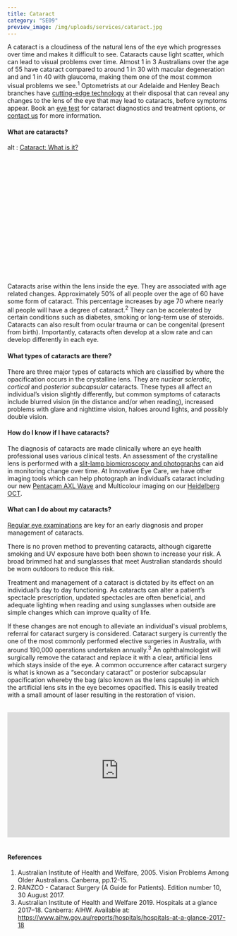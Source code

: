 ```yaml
---
title: Cataract
category: "SE09"
preview_image: /img/uploads/services/cataract.jpg
---
```

<div class="employee-heading">
<p>A cataract is a cloudiness of the natural lens of the eye which progresses over time and makes it difficult to see. Cataracts cause light scatter, which can lead to visual problems over time. Almost 1 in 3 Australians over the age of 55 have cataract compared to around 1 in 30 with macular degeneration and and 1 in 40 with glaucoma, making them one of the most common visual problems we see.<sup>1</sup> Optometrists at our Adelaide and Henley Beach branches have <a href="/what-we-do/anterior-imaging">cutting-edge technology</a> at their disposal that can reveal any changes to the lens of the eye that may lead to cataracts, before symptoms appear. Book an <a href="/what-we-do/eye-exam">eye test</a> for cataract diagnostics and treatment options, or <a href="/contact">contact us</a> for more information. </p>
</div>

#### What are cataracts?

<div class="myWrapper" style="position: relative; padding-bottom: 56.25%; height: 0;"><!--\\\\\\\[if IE]><iframe frameborder="0" type="text/html" src="https://2689-2347.captiv8online.com/animations/embed/one/cat-wh-is-it?player_width=100%&player_height=100%&site_company_language=34&autostart=false" width="100%" height="100%" style="position:absolute;top:0;left:0;width:100%;height:100%;"></iframe><!\\\\\\\[endif]--><!--\\\\\\\[if !IE]> <--><object data="https://2689-2347.captiv8online.com/animations/embed/one/cat-wh-is-it?player_width=100%&player_height=100%&site_company_language=34&autostart=false" type="text/html" width="100%" height="100%" style="position:absolute;top:0;left:0;width:100%;height:100%;">  alt : <a href="https://2689-2347.captiv8online.com/animations/embed/one/cat-wh-is-it?player_width=100%&player_height=100%&site_company_language=34&autostart=false">Cataract: What is it?</a></object><!--> <!\\\\\\\[endif]--></div>

<br>

Cataracts arise within the lens inside the eye. They are associated with age related changes. Approximately 50% of all people over the age of 60 have some form of cataract. This percentage increases by age 70 where nearly all people will have a degree of cataract.<sup>2</sup> They can be accelerated by certain conditions such as diabetes, smoking or long-term use of steroids. Cataracts can also result from ocular trauma or can be congenital (present from birth). Importantly, cataracts often develop at a slow rate and can develop differently in each eye.

#### What types of cataracts are there?

There are three major types of cataracts which are classified by where the opacification occurs in the crystalline lens. They are *nuclear sclerotic*, *cortical* and *posterior subcapsular* cataracts. These types all affect an individual’s vision slightly differently, but common symptoms of cataracts include blurred vision (in the distance and/or when reading), increased problems with glare and nighttime vision, haloes around lights, and possibly double vision.

#### How do I know if I have cataracts?

The diagnosis of cataracts are made clinically where an eye health professional uses various clinical tests. An assessment of the crystalline lens is performed with a [slit-lamp biomicroscopy and photographs](https://www.innovativeeyecare.com.au/what-we-do/anterior-imaging) can aid in monitoring change over time. At Innovative Eye Care, we have other imaging tools which can help photograph an individual’s cataract including our new [Pentacam AXL Wave](https://www.innovativeeyecare.com.au/what-we-do/optical-biometry) and Multicolour imaging on our [Heidelberg OCT](https://www.innovativeeyecare.com.au/what-we-do/oct).

#### What can I do about my cataracts?

[Regular eye examinations](https://www.innovativeeyecare.com.au/what-we-do/eye-exam) are key for an early diagnosis and proper management of cataracts.

There is no proven method to preventing cataracts, although cigarette smoking and UV exposure have both been shown to increase your risk. A broad brimmed hat and sunglasses that meet Australian standards should be worn outdoors to reduce this risk. 

Treatment and management of a cataract is dictated by its effect on an individual’s day to day functioning. As cataracts can alter a patient’s spectacle prescription, updated spectacles are often beneficial, and adequate lighting when reading and using sunglasses when outside are simple changes which can improve quality of life.

If these changes are not enough to alleviate an individual's visual problems, referral for cataract surgery is considered. Cataract surgery is currently the one of the most commonly performed elective surgeries in Australia, with around 190,000 operations undertaken annually.<sup>3</sup> An ophthalmologist will surgically remove the cataract and replace it with a clear, artificial lens which stays inside of the eye. A common occurrence after cataract surgery is what is known as a “secondary cataract” or posterior subcapsular opacification whereby the bag (also known as the lens capsule) in which the artificial lens sits in the eye becomes opacified. This is easily treated with a small amount of laser resulting in the restoration of vision.

<br>

<div class="myWrapper" style="position: relative; padding-bottom: 56.25%; height: 0;"><iframe frameborder="0" type="text/html" src="https://2689-2347.captiv8online.com/animations/embed/one/iol-options?player_width=100%&player_height=100%&site_company_language=34&autostart=false" width="100%" height="100%" style="position:absolute;top:0;left:0;width:100%;height:100%;"></iframe></div>

<br>

#### References

1. Australian Institute of Health and Welfare, 2005. Vision Problems Among Older Australians. Canberra, pp.12-15.
2. RANZCO - Cataract Surgery (A Guide for Patients). Edition number 10, 30 August 2017.
3. Australian Institute of Health and Welfare 2019. Hospitals at a glance 2017–18. Canberra: AIHW. Available at: https://www.aihw.gov.au/reports/hospitals/hospitals-at-a-glance-2017-18